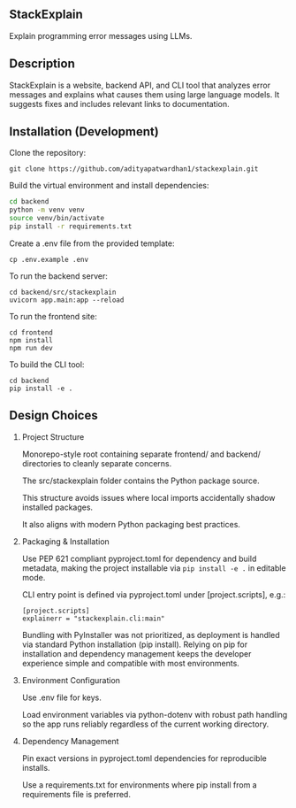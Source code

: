 ## StackExplain

Explain programming error messages using LLMs.

## Description 
StackExplain is a website, backend API, and CLI tool that analyzes error messages and explains what causes them using large language models. It suggests fixes and includes relevant links to documentation.

## Installation (Development)

Clone the repository:
```
git clone https://github.com/adityapatwardhan1/stackexplain.git
```

Build the virtual environment and install dependencies:
```bash
cd backend
python -m venv venv
source venv/bin/activate
pip install -r requirements.txt
```

Create a .env file from the provided template:
```
cp .env.example .env
```

To run the backend server:
```
cd backend/src/stackexplain
uvicorn app.main:app --reload
```

To run the frontend site:
```
cd frontend
npm install
npm run dev
```

To build the CLI tool:
```
cd backend
pip install -e .
```

## Design Choices
1. Project Structure

    Monorepo-style root containing separate frontend/ and backend/ directories to cleanly separate concerns.

    The src/stackexplain folder contains the Python package source.

    This structure avoids issues where local imports accidentally shadow installed packages.

    It also aligns with modern Python packaging best practices.

2. Packaging & Installation

    Use PEP 621 compliant pyproject.toml for dependency and build metadata, making the project installable via ```pip install -e .``` in editable mode.

    CLI entry point is defined via pyproject.toml under [project.scripts], e.g.:

    ```
    [project.scripts]
    explainerr = "stackexplain.cli:main"
    ```

    Bundling with PyInstaller was not prioritized, as deployment is handled via standard Python installation (pip install). 
    Relying on pip for installation and dependency management keeps the developer experience simple and compatible with most environments.

3. Environment Configuration

    Use .env file for keys.

    Load environment variables via python-dotenv with robust path handling so the app runs reliably regardless of the current working directory.

4. Dependency Management

    Pin exact versions in pyproject.toml dependencies for reproducible installs.

    Use a requirements.txt for environments where pip install from a requirements file is preferred.